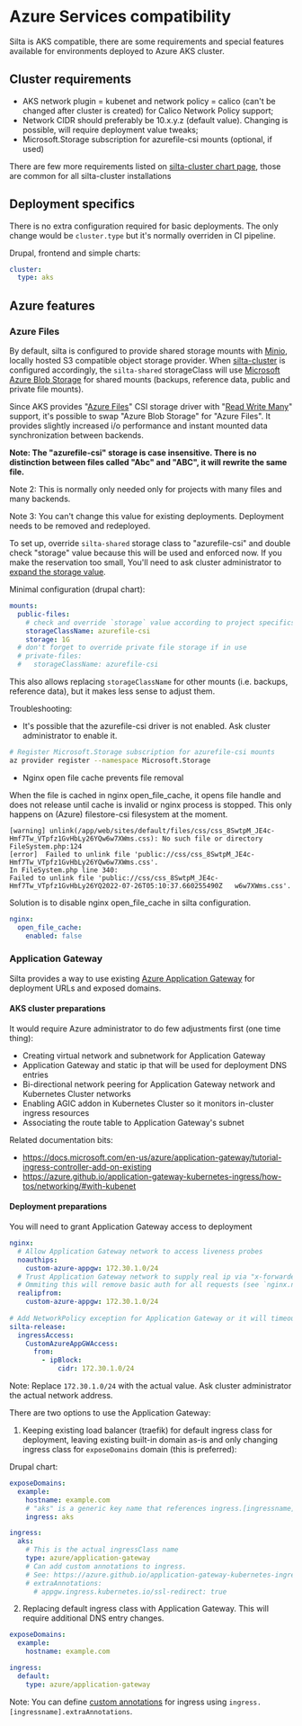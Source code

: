 # Azure Services compatibility

Silta is AKS compatible, there are some requirements and special features available for environments deployed to Azure AKS cluster.

## Cluster requirements

- AKS network plugin = kubenet and network policy = calico (can't be changed after cluster is created) for Calico Network Policy support;
- Network CIDR should preferably be 10.x.y.z (default value). Changing is possible, will require deployment value tweaks;
- Microsoft.Storage subscription for azurefile-csi mounts (optional, if used)

There are few more requirements listed on [silta-cluster chart page](https://github.com/wunderio/charts/tree/master/silta-cluster#requirements), those are common for all silta-cluster installations 

## Deployment specifics

There is no extra configuration required for basic deployments. The only change would be `cluster.type` but it's normally overriden in CI pipeline.

Drupal, frontend and simple charts:
```yaml
cluster:
  type: aks
```

## Azure features 

### Azure Files

By default, silta is configured to provide shared storage mounts with [Minio](https://min.io/), locally hosted S3 compatible object storage provider. When [silta-cluster](https://github.com/wunderio/charts/tree/master/silta-cluster) is configured accordingly, the `silta-shared` storageClass will use [Microsoft Azure Blob Storage](https://docs.microsoft.com/en-us/azure/storage/blobs/storage-blobs-introduction) for shared mounts (backups, reference data, public and private file mounts).

Since AKS provides "[Azure Files](https://docs.microsoft.com/en-us/azure/storage/files/storage-files-introduction)" CSI storage driver with "[Read Write Many](https://kubernetes.io/docs/concepts/storage/persistent-volumes/#access-modes)" support, it's possible to swap "Azure Blob Storage" for "Azure Files". It provides slightly increased i/o performance and instant mounted data synchronization between backends. 

**Note: The "azurefile-csi" storage is case insensitive. There is no distinction between files called "Abc" and "ABC", it will rewrite the same file.**

Note 2: This is normally only needed only for projects with many files and many backends.

Note 3: You can't change this value for existing deployments. Deployment needs to be removed and redeployed.

To set up, override `silta-shared` storage class to "azurefile-csi" and double check "storage" value because this will be used and enforced now. If you make the reservation too small, You'll need to ask cluster administrator to [expand the storage value](https://github.com/wunderio/silta/blob/master/docs/troubleshooting.md#mariadb-or-elasticsearch-running-out-of-disk-space).

Minimal configuration (drupal chart):

```yaml
mounts:
  public-files:
    # check and override `storage` value according to project specifics
    storageClassName: azurefile-csi
    storage: 1G
  # don't forget to override private file storage if in use
  # private-files:
  #   storageClassName: azurefile-csi
```

This also allows replacing `storageClassName` for other mounts (i.e. backups, reference data), but it makes less sense to adjust them.

Troubleshooting: 
- It's possible that the azurefile-csi driver is not enabled. Ask cluster administrator to enable it.
```bash
# Register Microsoft.Storage subscription for azurefile-csi mounts
az provider register --namespace Microsoft.Storage
```
- Nginx open file cache prevents file removal

When the file is cached in nginx open_file_cache, it opens file handle and does not release until cache is invalid or nginx process is stopped. This only happens on (Azure) filestore-csi filesystem at the moment.

```
[warning] unlink(/app/web/sites/default/files/css/css_8SwtpM_JE4c-Hmf7Tw_VTpfz1GvHbLy26YQw6w7XWms.css): No such file or directory FileSystem.php:124
[error]  Failed to unlink file 'public://css/css_8SwtpM_JE4c-Hmf7Tw_VTpfz1GvHbLy26YQw6w7XWms.css'.
In FileSystem.php line 340:
Failed to unlink file 'public://css/css_8SwtpM_JE4c-Hmf7Tw_VTpfz1GvHbLy26YQ2022-07-26T05:10:37.660255490Z   w6w7XWms.css'.
```

Solution is to disable nginx open_file_cache in silta configuration.

```yaml
nginx:
  open_file_cache:
    enabled: false
```

### Application Gateway

Silta provides a way to use existing [Azure Application Gateway](https://azure.microsoft.com/en-us/services/application-gateway/) for deployment URLs and exposed domains.

#### AKS cluster preparations
It would require Azure administrator to do few adjustments first (one time thing):

- Creating virtual network and subnetwork for Application Gateway
- Application Gateway and static ip that will be used for deployment DNS entries
- Bi-directional network peering for Application Gateway network and Kubernetes Cluster networks
- Enabling AGIC addon in Kubernetes Cluster so it monitors in-cluster ingress resources
- Associating the route table to Application Gateway's subnet

Related documentation bits:
- https://docs.microsoft.com/en-us/azure/application-gateway/tutorial-ingress-controller-add-on-existing
- https://azure.github.io/application-gateway-kubernetes-ingress/how-tos/networking/#with-kubenet

#### Deployment preparations

You will need to grant Application Gateway access to deployment

```yaml
nginx:
  # Allow Application Gateway network to access liveness probes
  noauthips:
    custom-azure-appgw: 172.30.1.0/24
  # Trust Application Gateway network to supply real ip via "x-forwarded-for" header. 
  # Ommiting this will remove basic auth for all requests (see `nginx.noauthips`)
  realipfrom: 
    custom-azure-appgw: 172.30.1.0/24
  
# Add NetworkPolicy exception for Application Gateway or it will timeout
silta-release:
  ingressAccess:
    CustomAzureAppGWAccess:
      from:
        - ipBlock:
            cidr: 172.30.1.0/24
```

Note: Replace `172.30.1.0/24` with the actual value. Ask cluster administrator the actual network address.

There are two options to use the Application Gateway:

1. Keeping existing load balancer (traefik) for default ingress class for deployment, leaving existing built-in domain as-is and only changing ingress class for `exposeDomains` domain (this is preferred):

Drupal chart:
```yaml
exposeDomains:
  example:
    hostname: example.com
    # "aks" is a generic key name that references ingress.[ingressname]. It does not mean anything.
    ingress: aks

ingress:
  aks:
    # This is the actual ingressClass name
    type: azure/application-gateway
    # Can add custom annotations to ingress. 
    # See: https://azure.github.io/application-gateway-kubernetes-ingress/annotations/
    # extraAnnotations:
      # appgw.ingress.kubernetes.io/ssl-redirect: true

```

2. Replacing default ingress class with Application Gateway. This will require additional DNS entry changes.
```yaml
exposeDomains:
  example:
    hostname: example.com

ingress:
  default:
    type: azure/application-gateway
```

Note: You can define [custom annotations](https://azure.github.io/application-gateway-kubernetes-ingress/annotations/) for ingress using `ingress.[ingressname].extraAnnotations`.
